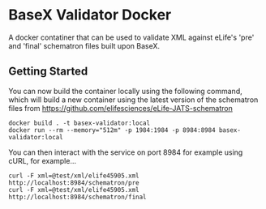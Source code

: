 # BaseX Validator Docker

A docker contatiner that can be used to validate XML against eLife's 'pre' and 'final' schematron files built upon
BaseX.

## Getting Started

You can now build the container locally using the following command, which will build a new container using the latest
version of the schematron files from https://github.com/elifesciences/eLife-JATS-schematron

```
docker build . -t basex-validator:local
docker run --rm --memory="512m" -p 1984:1984 -p 8984:8984 basex-validator:local
```

You can then interact with the service on port 8984 for example using cURL, for example...

```
curl -F xml=@test/xml/elife45905.xml http://localhost:8984/schematron/pre
curl -F xml=@test/xml/elife45905.xml http://localhost:8984/schematron/final
```
